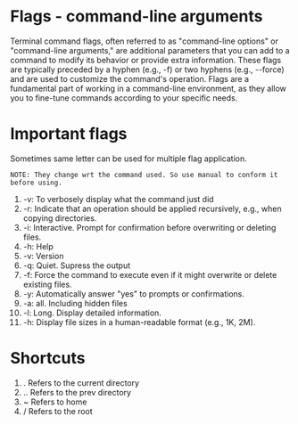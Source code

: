 # Flags - command-line arguments
Terminal command flags, often referred to as "command-line options" or "command-line arguments," are additional parameters that you can add to a command to modify its behavior or provide extra information. These flags are typically preceded by a hyphen (e.g., -f) or two hyphens (e.g., --force) and are used to customize the command's operation. Flags are a fundamental part of working in a command-line environment, as they allow you to fine-tune commands according to your specific needs. 

# Important flags
Sometimes same letter can be used for multiple flag application.

```NOTE: They change wrt the command used. So use manual to conform it before using.```

1. -v: To verbosely display what the command just did
2. -r:  Indicate that an operation should be applied recursively, e.g., when copying directories.
3. -i: Interactive. Prompt for confirmation before overwriting or deleting files.
4. -h: Help
5. -v: Version
6. -q: Quiet. Supress the output
7. -f: Force the command to execute even if it might overwrite or delete existing files.
8. -y: Automatically answer "yes" to prompts or confirmations.
9. -a: all. Including hidden files
10. -l: Long. Display detailed information.
11. -h: Display file sizes in a human-readable format (e.g., 1K, 2M).



# Shortcuts
1. .    Refers to the current directory
2. ..   Refers to the prev directory
3. ~    Refers to home
4. /    Refers to the root 